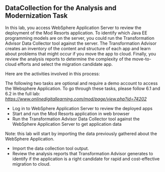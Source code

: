 ## DataCollection for the Analysis and Modernization Task
In this lab, you access WebSphere Application Server to review the deployment of the Mod Resorts application. To identify which Java EE programming models are on the server, you could run the Transformation Advisor Data Collector tool against the server. The Transformation Advisor creates an inventory of the content and structure of each app and learn about problems that might occur if you move the app to cloud. Finally, you review the analysis reports to determine the complexity of the move-to-cloud efforts and select the migration candidate app.

Here are the activities involved in this process:

The following two tasks are optional and require a demo account to access the Websphere Application.  To go through these tasks, please follow 6.1 and 6.2 in the full lab:
*https://www.onlinedigitallearning.com/mod/page/view.php?id=74202*
* Log in to WebSphere Application Server to review the deployed apps
* Start and run the Mod Resorts application in web browser
* Run the Transformation Advisor Data Collector tool against the WebSphere Application Server to get application data

Note: this lab will start by importing the data previously gathered about the WebSphere Application.
* Import the data collection tool output.
* Review the analysis reports that Transformation Advisor generates to identify if the application is a right candidate for rapid and cost-effective migration to cloud.
